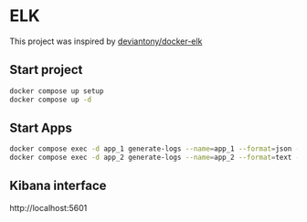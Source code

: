 # ELK

This project was inspired by [deviantony/docker-elk](https://github.com/deviantony/docker-elk/blob/release-7.x/kibana/Dockerfile)

## Start project

```bash
docker compose up setup
docker compose up -d
```

## Start Apps

```bash
docker compose exec -d app_1 generate-logs --name=app_1 --format=json --output=file --interval=1
docker compose exec -d app_2 generate-logs --name=app_2 --format=text --output=file --interval=1
```

## Kibana interface

http://localhost:5601
